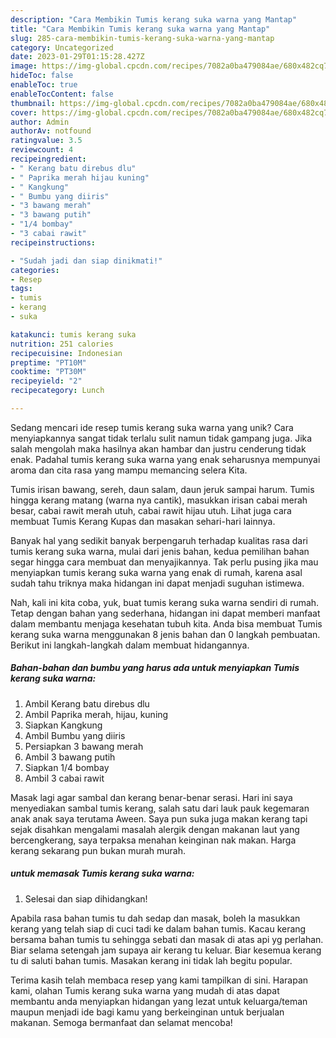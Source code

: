 ```yaml
---
description: "Cara Membikin Tumis kerang suka warna yang Mantap"
title: "Cara Membikin Tumis kerang suka warna yang Mantap"
slug: 285-cara-membikin-tumis-kerang-suka-warna-yang-mantap
category: Uncategorized
date: 2023-01-29T01:15:28.427Z
image: https://img-global.cpcdn.com/recipes/7082a0ba479084ae/680x482cq70/tumis-kerang-suka-warna-foto-resep-utama.jpg
hideToc: false
enableToc: true
enableTocContent: false
thumbnail: https://img-global.cpcdn.com/recipes/7082a0ba479084ae/680x482cq70/tumis-kerang-suka-warna-foto-resep-utama.jpg
cover: https://img-global.cpcdn.com/recipes/7082a0ba479084ae/680x482cq70/tumis-kerang-suka-warna-foto-resep-utama.jpg
author: Admin
authorAv: notfound
ratingvalue: 3.5
reviewcount: 4
recipeingredient:
- " Kerang batu direbus dlu"
- " Paprika merah hijau kuning"
- " Kangkung"
- " Bumbu yang diiris"
- "3 bawang merah"
- "3 bawang putih"
- "1/4 bombay"
- "3 cabai rawit"
recipeinstructions:

- "Sudah jadi dan siap dinikmati!"
categories:
- Resep
tags:
- tumis
- kerang
- suka

katakunci: tumis kerang suka 
nutrition: 251 calories
recipecuisine: Indonesian
preptime: "PT10M"
cooktime: "PT30M"
recipeyield: "2"
recipecategory: Lunch

---
```





Sedang mencari ide resep tumis kerang suka warna yang unik? Cara menyiapkannya sangat tidak terlalu sulit namun tidak gampang juga. Jika salah mengolah maka hasilnya akan hambar dan justru cenderung tidak enak. Padahal tumis kerang suka warna yang enak seharusnya mempunyai aroma dan cita rasa yang mampu memancing selera Kita.





Tumis irisan bawang, sereh, daun salam, daun jeruk sampai harum. Tumis hingga kerang matang (warna nya cantik), masukkan irisan cabai merah besar, cabai rawit merah utuh, cabai rawit hijau utuh. Lihat juga cara membuat Tumis Kerang Kupas dan masakan sehari-hari lainnya.

Banyak hal yang sedikit banyak berpengaruh terhadap kualitas rasa dari tumis kerang suka warna, mulai dari jenis bahan, kedua pemilihan bahan segar hingga cara membuat dan menyajikannya. Tak perlu pusing jika mau menyiapkan tumis kerang suka warna yang enak di rumah, karena asal sudah tahu triknya maka hidangan ini dapat menjadi suguhan istimewa.






Nah, kali ini kita coba, yuk, buat tumis kerang suka warna sendiri di rumah. Tetap dengan bahan yang sederhana, hidangan ini dapat memberi manfaat dalam membantu menjaga kesehatan tubuh kita. Anda bisa membuat Tumis kerang suka warna menggunakan 8 jenis bahan dan 0 langkah pembuatan. Berikut ini langkah-langkah dalam membuat hidangannya.

<!--inarticleads1-->

##### Bahan-bahan dan bumbu yang harus ada untuk menyiapkan Tumis kerang suka warna:

1. Ambil  Kerang batu direbus dlu
1. Ambil  Paprika merah, hijau, kuning
1. Siapkan  Kangkung
1. Ambil  Bumbu yang diiris
1. Persiapkan 3 bawang merah
1. Ambil 3 bawang putih
1. Siapkan 1/4 bombay
1. Ambil 3 cabai rawit


Masak lagi agar sambal dan kerang benar-benar serasi. Hari ini saya menyediakan sambal tumis kerang, salah satu dari lauk pauk kegemaran anak anak saya terutama Aween. Saya pun suka juga makan kerang tapi sejak disahkan mengalami masalah alergik dengan makanan laut yang bercengkerang, saya terpaksa menahan keinginan nak makan. Harga kerang sekarang pun bukan murah murah. 

<!--inarticleads2-->

#####  untuk memasak Tumis kerang suka warna:


1. Selesai dan siap dihidangkan!

Apabila rasa bahan tumis tu dah sedap dan masak, boleh la masukkan kerang yang telah siap di cuci tadi ke dalam bahan tumis. Kacau kerang bersama bahan tumis tu sehingga sebati dan masak di atas api yg perlahan. Biar selama setengah jam supaya air kerang tu keluar. Biar kesemua kerang tu di saluti bahan tumis. Masakan kerang ini tidak lah begitu popular. 

Terima kasih telah membaca resep yang kami tampilkan di sini. Harapan kami, olahan Tumis kerang suka warna yang mudah di atas dapat membantu anda menyiapkan hidangan yang lezat untuk keluarga/teman maupun menjadi ide bagi kamu yang berkeinginan untuk berjualan makanan. Semoga bermanfaat dan selamat mencoba!
